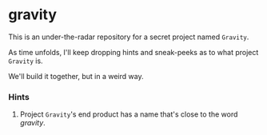 # gravity

This is an under-the-radar repository for a secret project named `Gravity`.

As time unfolds, I'll keep dropping hints and sneak-peeks as to what project `Gravity` is. 

We'll build it together, but in a weird way.


### Hints
1. Project `Gravity`'s end product has a name that's close to the word _gravity_.
